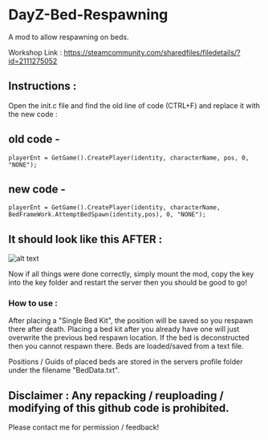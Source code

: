 # DayZ-Bed-Respawning
A mod to allow respawning on beds.

Workshop Link : https://steamcommunity.com/sharedfiles/filedetails/?id=2111275052

## Instructions :
Open the init.c file and find the old line of code (CTRL+F) and replace it with the new code :

## old code -
`playerEnt = GetGame().CreatePlayer(identity, characterName, pos, 0, "NONE");`

## new code -
`playerEnt = GetGame().CreatePlayer(identity, characterName, BedFrameWork.AttemptBedSpawn(identity,pos), 0, "NONE");`

## It should look like this AFTER :
![alt text](https://i.imgur.com/HfAkfcH.png "Example")

Now if all things were done correctly, simply mount the mod, copy the key into the key folder and restart the server then you should be good to go!

### How to use :
After placing a "Single Bed Kit", the position will be saved so you respawn there after death.
Placing a bed kit after you already have one will just overwrite the previous bed respawn location.
If the bed is deconstructed then you cannot respawn there. Beds are loaded/saved from a text file.

Positions / Guids of placed beds are stored in the servers profile folder under the filename "BedData.txt".

## Disclaimer : Any repacking / reuploading / modifying of this github code is prohibited.

Please contact me for permission / feedback!
